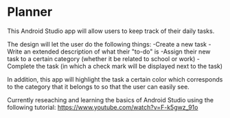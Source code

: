 # Planner

This Android Studio app will allow users to keep track of their daily tasks.

The design will let the user do the following things:
-Create a new task
-Write an extended description of what their "to-do" is
-Assign their new task to a certain category (whether it be related to school or work)
-Complete the task (in which a check mark will be displayed next to the task)

In addition, this app will highlight the task a certain color which corresponds to the category
that it belongs to so that the user can easily see.

Currently reseaching and learning the basics of Android Studio using the following tutorial:
https://www.youtube.com/watch?v=F-k5gwz_91o
